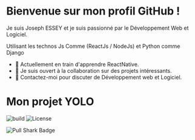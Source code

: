 # Bienvenue sur mon profil GitHub !

Je suis Joseph ESSEY et je suis passionné par le Développement Web et Logiciel. 

Utilisant les technos Js Comme (ReactJs / NodeJs) et Python comme Django

- 🌱 Actuellement en train d'apprendre ReactNative.
- 👯 Je suis ouvert à la collaboration sur des projets intéressants.
- 💬 Contactez-moi pour discuter de Développement web et Logiciel.

# Mon projet YOLO
![build](https://img.shields.io/badge/build-passing-brightgreen)
![License](https://img.shields.io/badge/license-MIT-blue)

![Pull Shark Badge](https://github.com/users/JosephESSEY/achievements/pull-shark)



<!---
JosephESSEY/JosephESSEY is a ✨ special ✨ repository because its `README.md` (this file) appears on your GitHub profile.
You can click the Preview link to take a look at your changes.
--->
